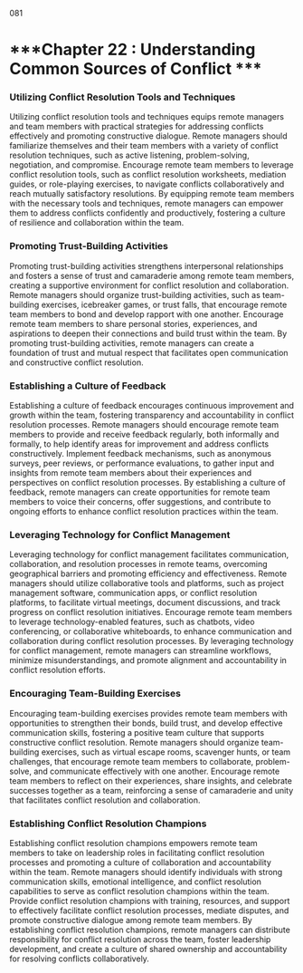081

# ***Chapter 22 : Understanding Common Sources of Conflict ***


### **Utilizing Conflict Resolution Tools and Techniques**

Utilizing conflict resolution tools and techniques equips remote managers and team members with practical strategies for addressing conflicts effectively and promoting constructive dialogue. Remote managers should familiarize themselves and their team members with a variety of conflict resolution techniques, such as active listening, problem-solving, negotiation, and compromise. Encourage remote team members to leverage conflict resolution tools, such as conflict resolution worksheets, mediation guides, or role-playing exercises, to navigate conflicts collaboratively and reach mutually satisfactory resolutions. By equipping remote team members with the necessary tools and techniques, remote managers can empower them to address conflicts confidently and productively, fostering a culture of resilience and collaboration within the team.

### **Promoting Trust-Building Activities**

Promoting trust-building activities strengthens interpersonal relationships and fosters a sense of trust and camaraderie among remote team members, creating a supportive environment for conflict resolution and collaboration. Remote managers should organize trust-building activities, such as team-building exercises, icebreaker games, or trust falls, that encourage remote team members to bond and develop rapport with one another. Encourage remote team members to share personal stories, experiences, and aspirations to deepen their connections and build trust within the team. By promoting trust-building activities, remote managers can create a foundation of trust and mutual respect that facilitates open communication and constructive conflict resolution.

### **Establishing a Culture of Feedback**

Establishing a culture of feedback encourages continuous improvement and growth within the team, fostering transparency and accountability in conflict resolution processes. Remote managers should encourage remote team members to provide and receive feedback regularly, both informally and formally, to help identify areas for improvement and address conflicts constructively. Implement feedback mechanisms, such as anonymous surveys, peer reviews, or performance evaluations, to gather input and insights from remote team members about their experiences and perspectives on conflict resolution processes. By establishing a culture of feedback, remote managers can create opportunities for remote team members to voice their concerns, offer suggestions, and contribute to ongoing efforts to enhance conflict resolution practices within the team.

### **Leveraging Technology for Conflict Management**

Leveraging technology for conflict management facilitates communication, collaboration, and resolution processes in remote teams, overcoming geographical barriers and promoting efficiency and effectiveness. Remote managers should utilize collaborative tools and platforms, such as project management software, communication apps, or conflict resolution platforms, to facilitate virtual meetings, document discussions, and track progress on conflict resolution initiatives. Encourage remote team members to leverage technology-enabled features, such as chatbots, video conferencing, or collaborative whiteboards, to enhance communication and collaboration during conflict resolution processes. By leveraging technology for conflict management, remote managers can streamline workflows, minimize misunderstandings, and promote alignment and accountability in conflict resolution efforts.

### **Encouraging Team-Building Exercises**

Encouraging team-building exercises provides remote team members with opportunities to strengthen their bonds, build trust, and develop effective communication skills, fostering a positive team culture that supports constructive conflict resolution. Remote managers should organize team-building exercises, such as virtual escape rooms, scavenger hunts, or team challenges, that encourage remote team members to collaborate, problem-solve, and communicate effectively with one another. Encourage remote team members to reflect on their experiences, share insights, and celebrate successes together as a team, reinforcing a sense of camaraderie and unity that facilitates conflict resolution and collaboration.

### **Establishing Conflict Resolution Champions**

Establishing conflict resolution champions empowers remote team members to take on leadership roles in facilitating conflict resolution processes and promoting a culture of collaboration and accountability within the team. Remote managers should identify individuals with strong communication skills, emotional intelligence, and conflict resolution capabilities to serve as conflict resolution champions within the team. Provide conflict resolution champions with training, resources, and support to effectively facilitate conflict resolution processes, mediate disputes, and promote constructive dialogue among remote team members. By establishing conflict resolution champions, remote managers can distribute responsibility for conflict resolution across the team, foster leadership development, and create a culture of shared ownership and accountability for resolving conflicts collaboratively.

